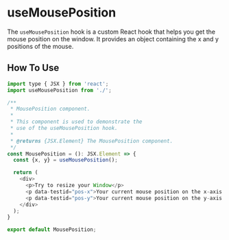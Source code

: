 # useMousePosition

The `useMousePosition` hook is a custom React hook that helps you get the mouse position on the window. It provides an object containing the x and y positions of the mouse.

## How To Use

```js
import type { JSX } from 'react';
import useMousePosition from './';

/**
 * MousePosition component.
 *
 * This component is used to demonstrate the
 * use of the useMousePosition hook.
 *
 * @returns {JSX.Element} The MousePosition component.
 */
const MousePosition = (): JSX.Element => {
  const {x, y} = useMousePosition();

  return (
    <div>
      <p>Try to resize your Window</p>
      <p data-testid="pos-x">Your current mouse position on the x-axis is {x}</p>
      <p data-testid="pos-y">Your current mouse position on the y-axis is {y}</p>
    </div>
  );
}

export default MousePosition;
```
